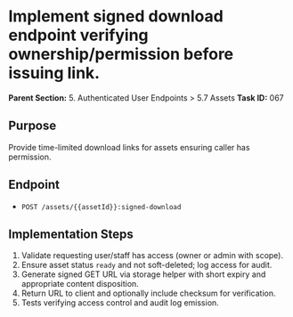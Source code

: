 # Implement signed download endpoint verifying ownership/permission before issuing link.

**Parent Section:** 5. Authenticated User Endpoints > 5.7 Assets
**Task ID:** 067

## Purpose
Provide time-limited download links for assets ensuring caller has permission.

## Endpoint
- `POST /assets/{{assetId}}:signed-download`

## Implementation Steps
1. Validate requesting user/staff has access (owner or admin with scope).
2. Ensure asset status `ready` and not soft-deleted; log access for audit.
3. Generate signed GET URL via storage helper with short expiry and appropriate content disposition.
4. Return URL to client and optionally include checksum for verification.
5. Tests verifying access control and audit log emission.
